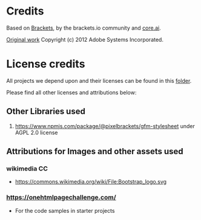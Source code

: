 # Credits
Based on [Brackets](https://brackets.io/), by the brackets.io community and [core.ai](https://core.ai/).

[Original work](https://github.com/adobe/brackets/) Copyright (c) 2012 Adobe Systems Incorporated.
# License credits 
All projects we depend upon and their licenses can be found in this [folder](https://github.com/phcode-dev/phoenix/tree/main/src/thirdparty/licences).

Please find all other licenses and attributions below:

## Other Libraries used
1. https://www.npmjs.com/package/@pixelbrackets/gfm-stylesheet under AGPL 2.0 license

## Attributions for Images and other assets used

### wikimedia CC
* https://commons.wikimedia.org/wiki/File:Bootstrap_logo.svg

### https://onehtmlpagechallenge.com/
* For the code samples in starter projects
